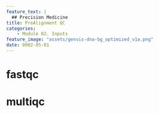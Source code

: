 ```yaml
---
feature_text: |
  ## Precision Medicine
title: PreAlignment QC
categories:
    - Module 02. Inputs
feature_image: "assets/genvis-dna-bg_optimized_v1a.png"
date: 0002-05-01
---
```


# fastqc
# multiqc
